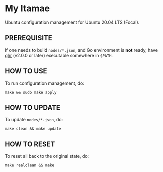 My Itamae
=========

Ubuntu configuration management for Ubuntu 20.04 LTS (Focal).

PREREQUISITE
------------

If one needs to build `nodes/*.json`, and Go environment is **not** ready,
have [ghr](https://github.com/yowcow/ghr/releases) (v2.0.0 or later) executable somewhere in `$PATH`.

HOW TO USE
----------

To run configuration management, do:

```
make && sudo make apply
```

HOW TO UPDATE
-------------

To update `nodes/*.json`, do:

```
make clean && make update
```

HOW TO RESET
------------

To reset all back to the original state, do:

```
make realclean && make
```
